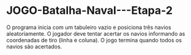 # JOGO-Batalha-Naval---Etapa-2
O programa inicia com um tabuleiro vazio e posiciona três navios aleatoriamente. O jogador deve tentar acertar os navios informando as coordenadas de tiro (linha e coluna). O jogo termina quando todos os navios são acertados.
